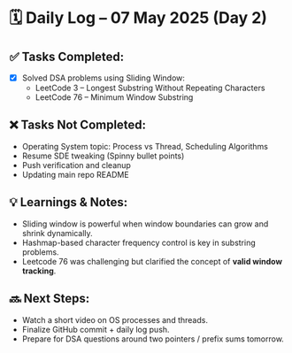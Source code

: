 # 🗓️ Daily Log – 07 May 2025 (Day 2)

## ✅ Tasks Completed:

- [x] Solved DSA problems using Sliding Window:
  - LeetCode 3 – Longest Substring Without Repeating Characters
  - LeetCode 76 – Minimum Window Substring

## ❌ Tasks Not Completed:

- Operating System topic: Process vs Thread, Scheduling Algorithms
- Resume SDE tweaking (Spinny bullet points)
- Push verification and cleanup
- Updating main repo README

## 💡 Learnings & Notes:

- Sliding window is powerful when window boundaries can grow and shrink dynamically.
- Hashmap-based character frequency control is key in substring problems.
- Leetcode 76 was challenging but clarified the concept of **valid window tracking**.

## 🔜 Next Steps:

- Watch a short video on OS processes and threads.
- Finalize GitHub commit + daily log push.
- Prepare for DSA questions around two pointers / prefix sums tomorrow.
